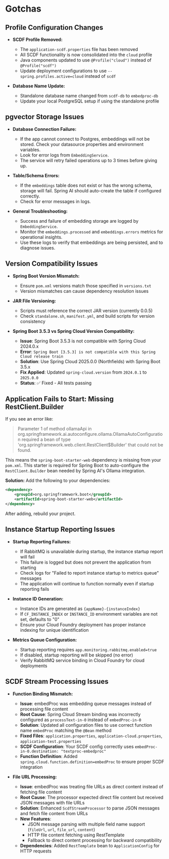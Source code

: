# Gotchas

## Profile Configuration Changes

- **SCDF Profile Removed:**
  - The `application-scdf.properties` file has been removed
  - All SCDF functionality is now consolidated into the `cloud` profile
  - Java components updated to use `@Profile("cloud")` instead of `@Profile("scdf")`
  - Update deployment configurations to use `--spring.profiles.active=cloud` instead of `scdf`

- **Database Name Update:**
  - Standalone database name changed from `scdf-db` to `embedproc-db`
  - Update your local PostgreSQL setup if using the standalone profile

## pgvector Storage Issues

- **Database Connection Failure:**
  - If the app cannot connect to Postgres, embeddings will not be stored. Check your datasource properties and environment variables.
  - Look for error logs from `EmbeddingService`.
  - The service will retry failed operations up to 3 times before giving up.

- **Table/Schema Errors:**
  - If the `embeddings` table does not exist or has the wrong schema, storage will fail. Spring AI should auto-create the table if configured correctly.
  - Check for error messages in logs.

- **General Troubleshooting:**
  - Success and failure of embedding storage are logged by `EmbeddingService`.
  - Monitor the `embeddings.processed` and `embeddings.errors` metrics for operational insights.
  - Use these logs to verify that embeddings are being persisted, and to diagnose issues.

## Version Compatibility Issues

- **Spring Boot Version Mismatch:**
  - Ensure `pom.xml` versions match those specified in `versions.txt`
  - Version mismatches can cause dependency resolution issues

- **JAR File Versioning:**
  - Scripts must reference the correct JAR version (currently 0.0.5)
  - Check `standalone.sh`, `manifest.yml`, and build scripts for version consistency

- **Spring Boot 3.5.3 vs Spring Cloud Version Compatibility:**
  - **Issue**: Spring Boot 3.5.3 is not compatible with Spring Cloud 2024.0.x
  - **Error**: `Spring Boot [3.5.3] is not compatible with this Spring Cloud release train`
  - **Solution**: Use Spring Cloud 2025.0.0 (Northfields) with Spring Boot 3.5.x
  - **Fix Applied**: Updated `spring-cloud.version` from `2024.0.1` to `2025.0.0`
  - **Status**: ✅ Fixed - All tests passing


## Application Fails to Start: Missing RestClient.Builder

If you see an error like:

> Parameter 1 of method ollamaApi in org.springframework.ai.autoconfigure.ollama.OllamaAutoConfiguration required a bean of type 'org.springframework.web.client.RestClient$Builder' that could not be found.

This means the `spring-boot-starter-web` dependency is missing from your `pom.xml`. This starter is required for Spring Boot to auto-configure the `RestClient.Builder` bean needed by Spring AI's Ollama integration.

**Solution:**
Add the following to your dependencies:

```xml
<dependency>
    <groupId>org.springframework.boot</groupId>
    <artifactId>spring-boot-starter-web</artifactId>
</dependency>
```

After adding, rebuild your project.

## Instance Startup Reporting Issues

- **Startup Reporting Failures:**
  - If RabbitMQ is unavailable during startup, the instance startup report will fail
  - This failure is logged but does not prevent the application from starting
  - Check logs for "Failed to report instance startup to metrics queue" messages
  - The application will continue to function normally even if startup reporting fails

- **Instance ID Generation:**
  - Instance IDs are generated as `{appName}-{instanceIndex}`
  - If `CF_INSTANCE_INDEX` or `INSTANCE_ID` environment variables are not set, defaults to "0"
  - Ensure your Cloud Foundry deployment has proper instance indexing for unique identification

- **Metrics Queue Configuration:**
  - Startup reporting requires `app.monitoring.rabbitmq.enabled=true`
  - If disabled, startup reporting will be skipped (no error)
  - Verify RabbitMQ service binding in Cloud Foundry for cloud deployments

## SCDF Stream Processing Issues

- **Function Binding Mismatch:**
  - **Issue**: embedProc was embedding queue messages instead of processing file content
  - **Root Cause**: Spring Cloud Stream binding was incorrectly configured as `processText-in-0` instead of `embedProc-in-0`
  - **Solution**: Updated all configuration files to use correct function name `embedProc` matching the `@Bean` method
  - **Fixed Files**: `application.properties`, `application-cloud.properties`, `application-test.properties`
  - **SCDF Configuration**: Your SCDF config correctly uses `embedProc-in-0.destination: "textproc-embedproc"`
  - **Function Definition**: Added `spring.cloud.function.definition=embedProc` to ensure proper SCDF integration

- **File URL Processing:**
  - **Issue**: embedProc was treating file URLs as direct content instead of fetching file content
  - **Root Cause**: The processor expected direct file content but received JSON messages with file URLs
  - **Solution**: Enhanced `ScdfStreamProcessor` to parse JSON messages and fetch file content from URLs
  - **New Features**: 
    - JSON message parsing with multiple field name support (`fileUrl`, `url`, `file_url`, `content`)
    - HTTP file content fetching using RestTemplate
    - Fallback to direct content processing for backward compatibility
  - **Dependencies**: Added `RestTemplate` bean to `ApplicationConfig` for HTTP requests
